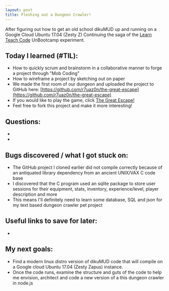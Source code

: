 ```yaml
---
layout: post
title: Fleshing out a Dungeon Crawler!
---
```


After figuring out how to get an old school dikuMUD up and running on a Google Cloud Ubuntu 17.04 (Zesty Z)
Continuing the saga of the [Learn Teach Code](http://learnteachcode.org/) UnBootcamp experiment.

## Today I learned (#TIL):

- How to quickly scrum and brainstorm in a collaborative manner to forge a project through "Mob Coding"
- How to wireframe a project by sketching out on paper
- We made the first room of our dungeon and uploaded the project to GitHub here: [https://github.com/r7uaz0n/the-great-escape](https://github.com/r7uaz0n/the-great-escape)
- If you would like to play the game, click [The Great Escape!](https://dungeon-learn-teach-code.herokuapp.com/)
- Feel free to fork this project and make it more interesting!

## Questions:

-
-

## Bugs discovered / what I got stuck on:

- The GitHub project I cloned earlier did not compile correctly because of an antiquated library dependency from an ancient UNIX/VAX C code base
- I discovered that the C program used an sqlite package to store user sessions for their equipment, stats, inventory, experience/level, player description and more
- This means I'll definitely need to learn some database, SQL and json for my text based dungeon crawler pet project


## Useful links to save for later:

-


## My next goals:

- Find a modern linux distro version of dikuMUD code that will compile on a Google cloud Ubuntu 17.04 (Zesty Zapus) instance.
- Once the code runs, examine the structure and guts of the code to help me envision, architect and code a new version of a this dungeon crawler in node.js
